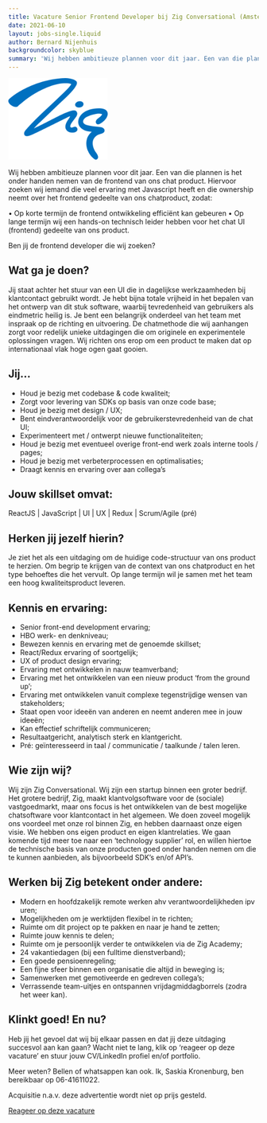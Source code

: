 ```yaml
---
title: Vacature Senior Frontend Developer bij Zig Conversational (Amsterdam/Huizen/Amersfoort)
date: 2021-06-10
layout: jobs-single.liquid
author: Bernard Nijenhuis
backgroundcolor: skyblue
summary: 'Wij hebben ambitieuze plannen voor dit jaar. Een van die plannen is het onder handen nemen van de frontend van ons chat product. Hiervoor zoeken wij iemand die veel ervaring met Javascript heeft en die ownership neemt over het frontend gedeelte van ons chatproduct.'
---
```


![[Zig](https://zig.nl/)](/_img/werkgevers/zig.png)

Wij hebben ambitieuze plannen voor dit jaar. Een van die plannen is het onder handen nemen van de frontend van ons chat product. Hiervoor zoeken wij iemand die veel ervaring met Javascript heeft en die ownership neemt over het frontend gedeelte van ons chatproduct, zodat:

• Op korte termijn de frontend ontwikkeling efficiënt kan gebeuren
• Op lange termijn wij een hands-on technisch leider hebben voor het chat UI (frontend) gedeelte van ons product.

Ben jij de frontend developer die wij zoeken?

## Wat ga je doen?

Jij staat achter het stuur van een UI die in dagelijkse werkzaamheden bij klantcontact gebruikt wordt. Je hebt bijna totale vrijheid in het bepalen van het ontwerp van dit stuk software, waarbij tevredenheid van gebruikers als eindmetric heilig is. Je bent een belangrijk onderdeel van het team met inspraak op de richting en uitvoering. De chatmethode die wij aanhangen zorgt voor redelijk unieke uitdagingen die om originele en experimentele oplossingen vragen. Wij richten ons erop om een product te maken dat op internationaal vlak hoge ogen gaat gooien.

## Jij…

-   Houd je bezig met codebase & code kwaliteit;
-   Zorgt voor levering van SDKs op basis van onze code base;
-   Houd je bezig met design / UX;
-   Bent eindverantwoordelijk voor de gebruikerstevredenheid van de chat UI;
-   Experimenteert met / ontwerpt nieuwe functionaliteiten;
-   Houd je bezig met eventueel overige front-end werk zoals interne tools / pages;
-   Houd je bezig met verbeterprocessen en optimalisaties;
-   Draagt kennis en ervaring over aan collega’s

## Jouw skillset omvat:

ReactJS | JavaScript | UI | UX | Redux | Scrum/Agile (pré)

## Herken jij jezelf hierin?

Je ziet het als een uitdaging om de huidige code-structuur van ons product te herzien. Om begrip te krijgen van de context van ons chatproduct en het type behoeftes die het vervult. Op lange termijn wil je samen met het team een hoog kwaliteitsproduct leveren.

## Kennis en ervaring:

-   Senior front-end development ervaring;
-   HBO werk- en denkniveau;
-   Bewezen kennis en ervaring met de genoemde skillset;
-   React/Redux ervaring of soortgelijk;
-   UX of product design ervaring;
-   Ervaring met ontwikkelen in nauw teamverband;
-   Ervaring met het ontwikkelen van een nieuw product ‘from the ground up’;
-   Ervaring met ontwikkelen vanuit complexe tegenstrijdige wensen van stakeholders;
-   Staat open voor ideeën van anderen en neemt anderen mee in jouw ideeën;
-   Kan effectief schriftelijk communiceren;
-   Resultaatgericht, analytisch sterk en klantgericht.
-   Pré: geïnteresseerd in taal / communicatie / taalkunde / talen leren.

## Wie zijn wij?

Wij zijn Zig Conversational. Wij zijn een startup binnen een groter bedrijf. Het grotere bedrijf, Zig, maakt klantvolgsoftware voor de (sociale) vastgoedmarkt, maar ons focus is het ontwikkelen van de best mogelijke chatsoftware voor klantcontact in het algemeen. We doen zoveel mogelijk ons voordeel met onze rol binnen Zig, en hebben daarnaast onze eigen visie. We hebben ons eigen product en eigen klantrelaties. We gaan komende tijd meer toe naar een ‘technology supplier’ rol, en willen hiertoe de technische basis van onze producten goed onder handen nemen om die te kunnen aanbieden, als bijvoorbeeld SDK’s en/of API’s.

## Werken bij Zig betekent onder andere:

-   Modern en hoofdzakelijk remote werken ahv verantwoordelijkheden ipv uren;
-   Mogelijkheden om je werktijden flexibel in te richten;
-   Ruimte om dit project op te pakken en naar je hand te zetten;
-   Ruimte jouw kennis te delen;
-   Ruimte om je persoonlijk verder te ontwikkelen via de Zig Academy;
-   24 vakantiedagen (bij een fulltime dienstverband);
-   Een goede pensioenregeling;
-   Een fijne sfeer binnen een organisatie die altijd in beweging is;
-   Samenwerken met gemotiveerde en gedreven collega’s;
-   Verrassende team-uitjes en ontspannen vrijdagmiddagborrels (zodra het weer kan).

## Klinkt goed! En nu?

Heb jij het gevoel dat wij bij elkaar passen en dat jij deze uitdaging succesvol aan kan gaan? Wacht niet te lang, klik op ‘reageer op deze vacature’ en stuur jouw CV/LinkedIn profiel en/of portfolio.

Meer weten? Bellen of whatsappen kan ook. Ik, Saskia Kronenburg, ben bereikbaar op 06-41611022.

Acquisitie n.a.v. deze advertentie wordt niet op prijs gesteld.

[Reageer op deze vacature](https://werkenbijzig.nl/2021/05/10/senior-frontend-developer/)
